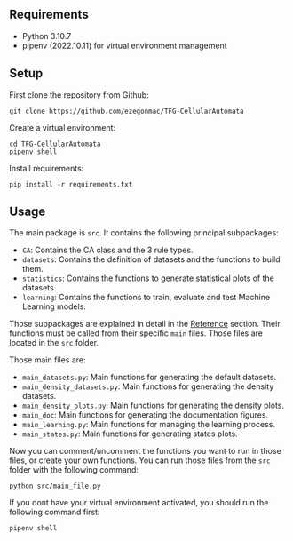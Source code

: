 
## Requirements

- Python 3.10.7
- pipenv (2022.10.11) for virtual environment management

## Setup

First clone the repository from Github:
```
git clone https://github.com/ezegonmac/TFG-CellularAutomata
```

Create a virtual environment:
```
cd TFG-CellularAutomata
pipenv shell
```

Install requirements:
```
pip install -r requirements.txt
```

## Usage

The main package is `src`. It contains the following principal subpackages:

- `CA`: Contains the CA class and the 3 rule types.
- `datasets`: Contains the definition of datasets and the functions to build them.
- `statistics`: Contains the functions to generate statistical plots of the datasets.
- `learning`: Contains the functions to train, evaluate and test Machine Learning models.

Those subpackages are explained in detail in the [Reference](reference.md) section.
Their functions must be called from their specific `main` files. Those files are located in the `src` folder.

Those main files are:

- `main_datasets.py`: Main functions for generating the default datasets.
- `main_density_datasets.py`: Main functions for generating the density datasets.
- `main_density_plots.py`: Main functions for generating the density plots.
- `main_doc`: Main functions for generating the documentation figures.
- `main_learning.py`: Main functions for managing the learning process.
- `main_states.py`: Main functions for generating states plots.

Now you can comment/uncomment the functions you want to run in those files, or create your own functions.
You can run those files from the `src` folder with the following command:
```
python src/main_file.py
```

If you dont have your virtual environment activated, you should run the following command first:
```
pipenv shell
```
